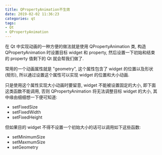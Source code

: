 ```yaml
---
title: QPropertyAnimation不生效
date: 2019-02-02 11:36:23
categories: qt
tags:
- Qt
- QPropertyAnimation
---
```


在 Qt 中实现动画的一种方便的做法就是使用 QPropertyAnimation 类, 构造 QPropertyAnimation 时设置目标 widget 和 property, 然后设置一下初始和结束的 property 值剩下的 Qt 就会帮我们做了.

常用的一个动画属性就是 "geometry", 这个属性包含了 widget 的位置以及形状(矩形), 所以通过设置这个属性可以实现 widget 的位置和大小动画.

只是使用这个属性实现大小动画时要留意, widget 不能被设置固定的大小, 即下面这类函数不能调用, 否则 QPropertyAnimation 将无法调整目标 widget 的大小, 其中缘由细细想一下便可知道:

- setFixedSize
- setFixedWidth
- setFixedHeight

但如果目的 widget 不得不设置一个初始大小的话可以调用如下这些函数:

- setMinimumSize
- setMaxmumSize
- setGeometry
